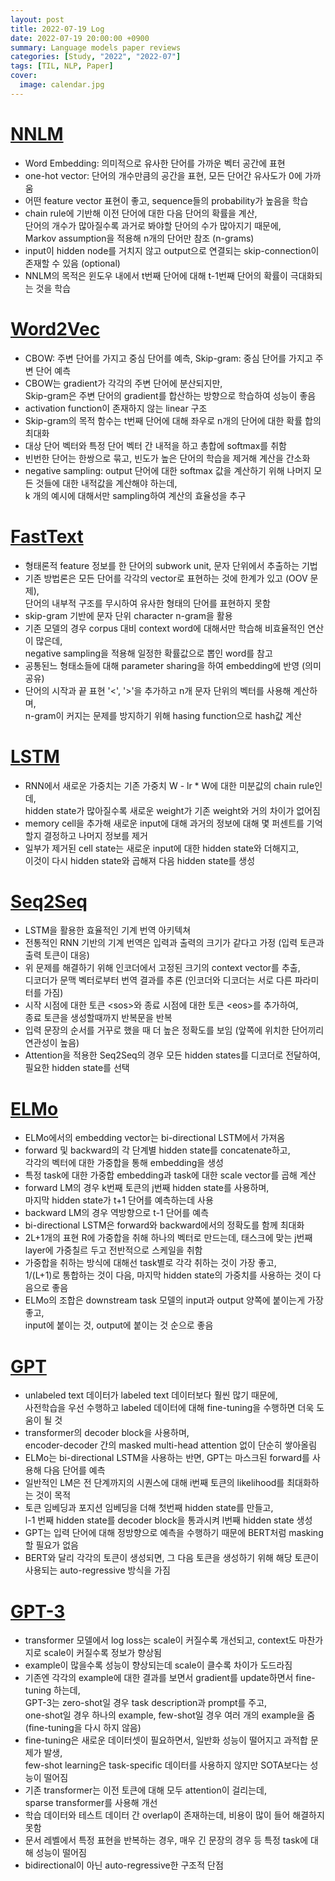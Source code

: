 ```yaml
---
layout: post
title: 2022-07-19 Log
date: 2022-07-19 20:00:00 +0900
summary: Language models paper reviews
categories: [Study, "2022", "2022-07"]
tags: [TIL, NLP, Paper]
cover:
  image: calendar.jpg
---
```


# [NNLM](https://youtu.be/bvSHJG-Fz3Y)
- Word Embedding: 의미적으로 유사한 단어를 가까운 벡터 공간에 표현
- one-hot vector: 단어의 개수만큼의 공간을 표현, 모든 단어간 유사도가 0에 가까움
- 어떤 feature vector 표현이 좋고, sequence들의 probability가 높음을 학습
- chain rule에 기반해 이전 단어에 대한 다음 단어의 확률을 계산,   
  단어의 개수가 많아질수록 과거로 봐야할 단어의 수가 많아지기 때문에,   
  Markov assumption을 적용해 n개의 단어만 참조 (n-grams)
- input이 hidden node를 거치지 않고 output으로 연결되는 skip-connection이 존재할 수 있음 (optional)
- NNLM의 목적은 윈도우 내에서 t번째 단어에 대해 t-1번째 단어의 확률이 극대화되는 것을 학습

# [Word2Vec](https://youtu.be/s2KePv-OxZM)
- CBOW: 주변 단어를 가지고 중심 단어를 예측, Skip-gram: 중심 단어를 가지고 주변 단어 예측
- CBOW는 gradient가 각각의 주변 단어에 분산되지만,   
  Skip-gram은 주변 단어의 gradient를 합산하는 방향으로 학습하여 성능이 좋음
- activation function이 존재하지 않는 linear 구조
- Skip-gram의 목적 함수는 t번째 단어에 대해 좌우로 n개의 단어에 대한 확률 합의 최대화
- 대상 단어 벡터와 특정 단어 벡터 간 내적을 하고 총합에 softmax를 취함
- 빈번한 단어는 한쌍으로 묶고, 빈도가 높은 단어의 학습을 제거해 계산을 간소화
- negative sampling: output 단어에 대한 softmax 값을 계산하기 위해 나머지 모든 것들에 대한 내적값을 계산해야 하는데,   
  k 개의 예시에 대해서만 sampling하여 계산의 효율성을 추구

# [FastText](https://youtu.be/7UA21vg4kKE)
- 형태론적 feature 정보를 한 단어의 subwork unit, 문자 단위에서 추출하는 기법
- 기존 방법론은 모든 단어를 각각의 vector로 표현하는 것에 한계가 있고 (OOV 문제),   
  단어의 내부적 구조를 무시하여 유사한 형태의 단어를 표현하지 못함
- skip-gram 기반에 문자 단위 character n-gram을 활용
- 기존 모델의 경우 corpus 대비 context word에 대해서만 학습해 비효율적인 연산이 많은데,   
  negative sampling을 적용해 일정한 확률값으로 뽑인 word를 참고
- 공통된느 형태소들에 대해 parameter sharing을 하여 embedding에 반영 (의미 공유)
- 단어의 시작과 끝 표현 '<', '>'을 추가하고 n개 문자 단위의 벡터를 사용해 계산하며,   
  n-gram이 커지는 문제를 방지하기 위해 hasing function으로 hash값 계산

# [LSTM](https://youtu.be/bX6GLbpw-A4)
- RNN에서 새로운 가중치는 기존 가중치 W - lr * W에 대한 미분값의 chain rule인데,   
  hidden state가 많아질수록 새로운 weight가 기존 weight와 거의 차이가 없어짐
- memory cell을 추가해 새로운 input에 대해 과거의 정보에 대해 몇 퍼센트를 기억할지 결정하고 나머지 정보를 제거
- 일부가 제거된 cell state는 새로운 input에 대한 hidden state와 더해지고,   
  이것이 다시 hidden state와 곱해져 다음 hidden state를 생성

# [Seq2Seq](https://youtu.be/4DzKM0vgG1Y)
- LSTM을 활용한 효율적인 기계 번역 아키텍쳐
- 전통적인 RNN 기반의 기계 번역은 입력과 출력의 크기가 같다고 가정 (입력 토큰과 출력 토큰이 대응)
- 위 문제를 해결하기 위해 인코더에서 고정된 크기의 context vector를 추출,   
  디코더가 문맥 벡터로부터 번역 결과를 추론 (인코더와 디코더는 서로 다른 파라미터를 가짐)
- 시작 시점에 대한 토큰 \<sos>와 종료 시점에 대한 토큰 \<eos>를 추가하여,   
  종료 토큰을 생성할때까지 반복문을 반복
- 입력 문장의 순서를 거꾸로 했을 때 더 높은 정확도를 보임 (앞쪽에 위치한 단어끼리 연관성이 높음)
- Attention을 적용한 Seq2Seq의 경우 모든 hidden states를 디코더로 전달하여,   
  필요한 hidden state를 선택

# [ELMo](https://youtu.be/zV8kIUwH32M)
- ELMo에서의 embedding vector는 bi-directional LSTM에서 가져옴
- forward 및 backward의 각 단계별 hidden state를 concatenate하고,   
  각각의 벡터에 대한 가중합을 통해 embedding을 생성
- 특정 task에 대한 가중합 embedding과 task에 대한 scale vector를 곱해 계산
- forward LM의 경우 k번째 토큰의 j번째 hidden state를 사용하며,   
  마지막 hidden state가 t+1 단어를 예측하는데 사용
- backward LM의 경우 역방향으로 t-1 단어를 예측
- bi-directional LSTM은 forward와 backward에서의 정확도를 함께 최대화
- 2L+1개의 표현 R에 가중합을 취해 하나의 벡터로 만드는데, 태스크에 맞는 j번째 layer에 가중칠르 두고 전반적으로 스케일을 취함
- 가중합을 취하는 방식에 대해선 task별로 각각 취하는 것이 가장 좋고,   
  1/(L+1)로 통합하는 것이 다음, 마지막 hidden state의 가중치를 사용하는 것이 다음으로 좋음
- ELMo의 조합은 downstream task 모델의 input과 output 양쪽에 붙이는게 가장 좋고,   
  input에 붙이는 것, output에 붙이는 것 순으로 좋음

# [GPT](https://youtu.be/o_Wl29aW5XM)
- unlabeled text 데이터가 labeled text 데이터보다 훨씬 많기 때문에,   
  사전학습을 우선 수행하고 labeled 데이터에 대해 fine-tuning을 수행하면 더욱 도움이 될 것
- transformer의 decoder block을 사용하며,   
  encoder-decoder 간의 masked multi-head attention 없이 단순히 쌓아올림
- ELMo는 bi-directional LSTM을 사용하는 반면, GPT는 마스크된 forward를 사용해 다음 단어를 예측
- 일반적인 LM은 전 단계까지의 시퀀스에 대해 i번째 토큰의 likelihood를 최대화하는 것이 목적
- 토큰 임베딩과 포지션 임베딩을 더해 첫번째 hidden state를 만들고,   
  l-1 번째 hidden state를 decoder block을 통과시켜 l번째 hidden state 생성
- GPT는 입력 단어에 대해 정방향으로 예측을 수행하기 때문에 BERT처럼 masking할 필요가 없음
- BERT와 달리 각각의 토큰이 생성되면, 그 다음 토큰을 생성하기 위해 해당 토큰이 사용되는 auto-regressive 방식을 가짐

# [GPT-3](https://youtu.be/xNdp3_Zrr8Q)
- transformer 모델에서 log loss는 scale이 커질수록 개선되고, context도 마찬가지로 scale이 커질수록 정보가 향상됨
- example이 많을수록 성능이 향상되는데 scale이 클수록 차이가 도드라짐
- 기존엔 각각의 example에 대한 결과를 보면서 gradient를 update하면서 fine-tuning 하는데,   
  GPT-3는 zero-shot일 경우 task description과 prompt를 주고,   
  one-shot일 경우 하나의 example, few-shot일 경우 여러 개의 example을 줌 (fine-tuning을 다시 하지 않음)
- fine-tuning은 새로운 데이터셋이 필요하면서, 일반화 성능이 떨어지고 과적합 문제가 발생,   
  few-shot learning은 task-specific 데이터를 사용하지 않지만 SOTA보다는 성능이 떨어짐
- 기존 transformer는 이전 토큰에 대해 모두 attention이 걸리는데,   
  sparse transformer를 사용해 개선
- 학습 데이터와 테스트 데이터 간 overlap이 존재하는데, 비용이 많이 들어 해결하지 못함
- 문서 레벨에서 특정 표현을 반복하는 경우, 매우 긴 문장의 경우 등 특정 task에 대해 성능이 떨어짐
- bidirectional이 아닌 auto-regressive한 구조적 단점
